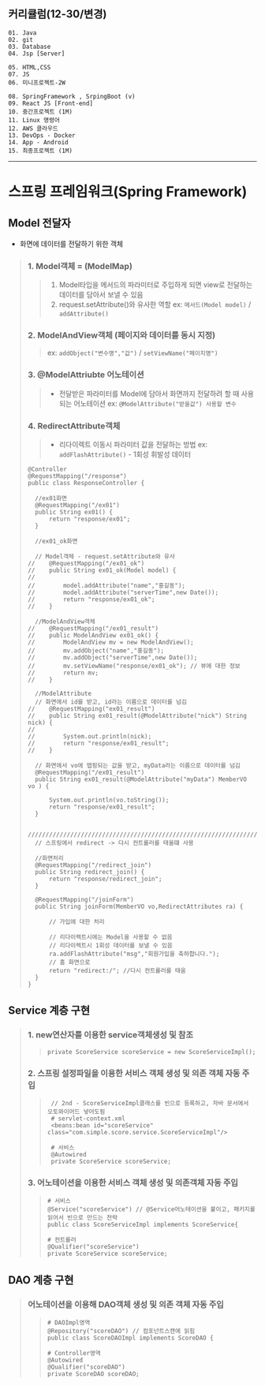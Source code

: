 ## 커리큘럼(12-30/변경)
```
01. Java
02. git
03. Database 
04. Jsp [Server]

05. HTML,CSS 
07. JS
06. 미니프로젝트-2W

08. SpringFramework , SrpingBoot (v)
09. React JS [Front-end]
10. 중간프로젝트 (1M)
11. Linux 명령어
12. AWS 클라우드
13. DevOps - Docker
14. App - Android
15. 최종프로젝트 (1M)
```
---

# 스프링 프레임워크(Spring Framework)
## Model 전달자
+ 화면에 데이터를 전달하기 위한 객체

> ### 1. Model객체 = (ModelMap)
>> 1. Model타입을 메서드의 파라미터로 주입하게 되면 view로 전달하는 데이터를 담아서 보낼 수 있음
>> 2. request.setAttribute()와 유사한 역할
>> ex: ``메서드(Model model)`` /  ``addAttribute()``
> 
> ### 2. ModelAndView객체 (페이지와 데이터를 동시 지정)
>> ex: ``addObject("변수명","값")`` / ``setViewName("페이지명")``
>
> ### 3. @ModelAttriubte 어노테이션
>> + 전달받은 파라미터를 Model에 담아서 화면까지 전달하려 할 때 사용되는 어노테이션
>> ex: ``@ModelAttribute("받을값") 사용할 변수``
>
> ### 4. RedirectAttribute객체
>> + 리다이렉트 이동시 파라미터 값을 전달하는 방법
>> ex: ``addFlashAttribute()`` - 1회성 휘발성 데이터 
>
> ```
> @Controller
> @RequestMapping("/response")
> public class ResponseController {
> 
> 	//ex01화면
> 	@RequestMapping("/ex01")
> 	public String ex01() {
> 		return "response/ex01";
> 	}
> 	
> 	//ex01_ok화면
> 	
> 	// Model객체 - request.setAttribute와 유사
> //	@RequestMapping("/ex01_ok")
> //	public String ex01_ok(Model model) {
> //		
> //		model.addAttribute("name","홍길동");
> //		model.addAttribute("serverTime",new Date());
> //		return "response/ex01_ok";
> //	}
> 	
> 	//ModelAndView객체
> //	@RequestMapping("/ex01_result")
> //	public ModelAndView ex01_ok() {
> //		ModelAndView mv = new ModelAndView();
> //		mv.addObject("name","홍길동");
> //		mv.addObject("serverTime",new Date());
> //		mv.setViewName("response/ex01_ok"); // 뷰에 대한 정보
> //		return mv;
> //	}
> 	
> 	//ModelAttribute
> 	// 화면에서 id를 받고, id라는 이름으로 데이터를 넘김
> //	@RequestMapping("ex01_result")
> //	public String ex01_result(@ModelAttribute("nick") String nick) {
> //		
> //		System.out.println(nick);
> //		return "response/ex01_result";
> //	}
> 
> 	// 화면에서 vo에 맵핑되는 값을 받고, myData라는 이름으로 데이터를 넘김
> 	@RequestMapping("/ex01_result")
> 	public String ex01_result(@ModelAttribute("myData") MemberVO vo ) {
> 		
> 		System.out.println(vo.toString());
> 		return "response/ex01_result";
> 	}
> 	
> 	/////////////////////////////////////////////////////////////////////
> 	// 스프링에서 redirect -> 다시 컨트롤러를 태울떄 사용
> 	
> 	//화면처리
> 	@RequestMapping("/redirect_join")
> 	public String redirect_join() {
> 		return "response/redirect_join";
> 	}
> 	
> 	@RequestMapping("/joinForm")
> 	public String joinForm(MemberVO vo,RedirectAttributes ra) {
> 		
> 		// 가입에 대한 처리
> 		
> 		// 리다이렉트시에는 Model을 사용할 수 없음
> 		// 리다이렉트시 1회성 데이터를 보낼 수 있음
> 		ra.addFlashAttribute("msg","회원가입을 축하합니다.");
> 		// 홈 화면으로
> 		return "redirect:/"; //다시 컨트롤러를 태움
> 	}
> }
> ```

## Service 계층 구현

> ### 1.  new연산자를 이용한 service객체생성 및 참조
>> ``private ScoreService scoreService = new ScoreServiceImpl();``
>
> ### 2. 스프링 설정파일을 이용한 서비스 객체 생성 및 의존 객체 자동 주입
>> ```
>>  // 2nd - ScoreServiceImpl클래스를 빈으로 등록하고, 자바 문서에서 오토와이어드 넣어도됨
>> 	# servlet-context.xml
>>  <beans:bean id="scoreService" class="com.simple.score.service.ScoreServiceImpl"/>
>>
>>  # 서비스
>> 	@Autowired
>> 	private ScoreService scoreService;
>> ```
>
> ### 3. 어노테이션을 이용한 서비스 객체 생성 및 의존객체 자동 주입
>> ```
>> # 서비스
>> @Service("scoreService") // @Service어노테이션을 붙이고, 패키지를 읽어서 빈으로 만드는 전략
>> public class ScoreServiceImpl implements ScoreService{
>> 
>> # 컨트롤러
>> @Qualifier("scoreService")
>> private ScoreService scoreService;
>> ```

## DAO 계층 구현
> ### 어노테이션을 이용해 DAO객체 생성 및 의존 객체 자동 주입
>> ```
>> # DAOImpl영역
>> @Repository("scoreDAO") // 컴포넌트스캔에 읽힘
>> public class ScoreDAOImpl implements ScoreDAO {
>> 
>> # Controller영역
>> @Autowired
>> @Qualifier("scoreDAO")
>> private ScoreDAO scoreDAO;
>> ```